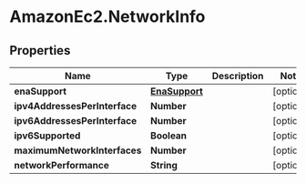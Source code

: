# AmazonEc2.NetworkInfo

## Properties

Name | Type | Description | Notes
------------ | ------------- | ------------- | -------------
**enaSupport** | [**EnaSupport**](EnaSupport.md) |  | [optional] 
**ipv4AddressesPerInterface** | **Number** |  | [optional] 
**ipv6AddressesPerInterface** | **Number** |  | [optional] 
**ipv6Supported** | **Boolean** |  | [optional] 
**maximumNetworkInterfaces** | **Number** |  | [optional] 
**networkPerformance** | **String** |  | [optional] 


